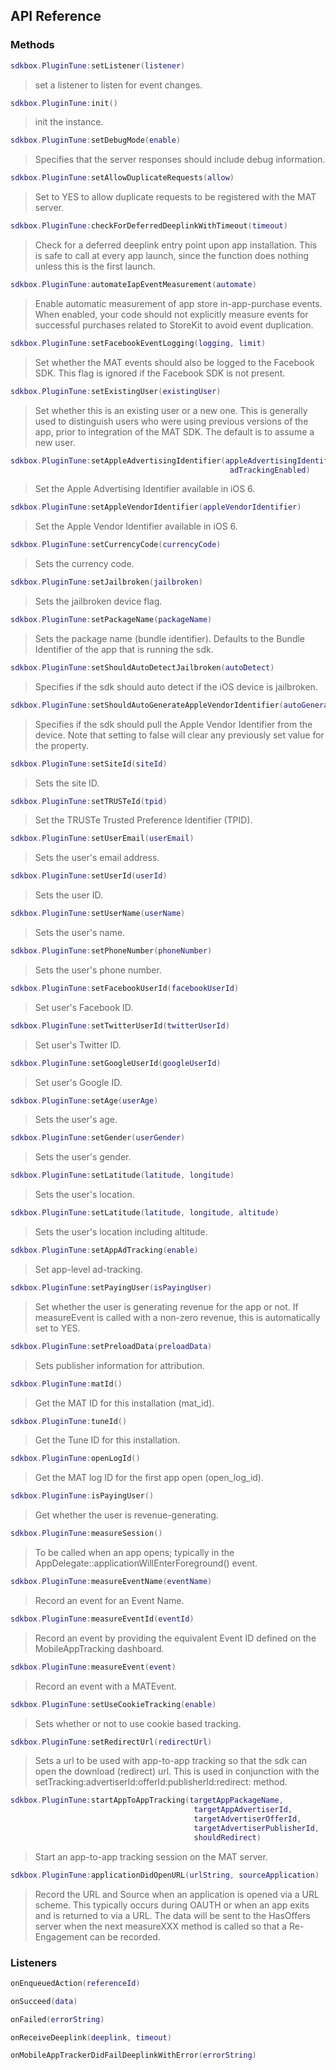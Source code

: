 ## API Reference

### Methods
```lua
sdkbox.PluginTune:setListener(listener)
```
> set a listener to listen for event changes.

```lua
sdkbox.PluginTune:init()
```
> init the instance.

```lua
sdkbox.PluginTune:setDebugMode(enable)
```
> Specifies that the server responses should include debug information.

```lua
sdkbox.PluginTune:setAllowDuplicateRequests(allow)
```
> Set to YES to allow duplicate requests to be registered with the MAT server.

```lua
sdkbox.PluginTune:checkForDeferredDeeplinkWithTimeout(timeout)
```
> Check for a deferred deeplink entry point upon app installation.
This is safe to call at every app launch, since the function does nothing
unless this is the first launch.

```lua
sdkbox.PluginTune:automateIapEventMeasurement(automate)
```
> Enable automatic measurement of app store in-app-purchase events. When enabled, your code
should not explicitly measure events for successful purchases related to StoreKit to avoid event duplication.

```lua
sdkbox.PluginTune:setFacebookEventLogging(logging, limit)
```
> Set whether the MAT events should also be logged to the Facebook SDK. This flag is ignored
if the Facebook SDK is not present.

```lua
sdkbox.PluginTune:setExistingUser(existingUser)
```
> Set whether this is an existing user or a new one. This is generally used to
distinguish users who were using previous versions of the app, prior to
integration of the MAT SDK. The default is to assume a new user.

```lua
sdkbox.PluginTune:setAppleAdvertisingIdentifier(appleAdvertisingIdentifier,
                                                 adTrackingEnabled)
```
> Set the Apple Advertising Identifier available in iOS 6.

```lua
sdkbox.PluginTune:setAppleVendorIdentifier(appleVendorIdentifier)
```
> Set the Apple Vendor Identifier available in iOS 6.

```lua
sdkbox.PluginTune:setCurrencyCode(currencyCode)
```
> Sets the currency code.

```lua
sdkbox.PluginTune:setJailbroken(jailbroken)
```
> Sets the jailbroken device flag.

```lua
sdkbox.PluginTune:setPackageName(packageName)
```
> Sets the package name (bundle identifier).
Defaults to the Bundle Identifier of the app that is running the sdk.

```lua
sdkbox.PluginTune:setShouldAutoDetectJailbroken(autoDetect)
```
> Specifies if the sdk should auto detect if the iOS device is jailbroken.

```lua
sdkbox.PluginTune:setShouldAutoGenerateAppleVendorIdentifier(autoGenerate)
```
> Specifies if the sdk should pull the Apple Vendor Identifier from the device.
Note that setting to false will clear any previously set value for the property.

```lua
sdkbox.PluginTune:setSiteId(siteId)
```
> Sets the site ID.

```lua
sdkbox.PluginTune:setTRUSTeId(tpid)
```
> Set the TRUSTe Trusted Preference Identifier (TPID).

```lua
sdkbox.PluginTune:setUserEmail(userEmail)
```
> Sets the user's email address.

```lua
sdkbox.PluginTune:setUserId(userId)
```
> Sets the user ID.

```lua
sdkbox.PluginTune:setUserName(userName)
```
> Sets the user's name.

```lua
sdkbox.PluginTune:setPhoneNumber(phoneNumber)
```
> Sets the user's phone number.

```lua
sdkbox.PluginTune:setFacebookUserId(facebookUserId)
```
> Set user's Facebook ID.

```lua
sdkbox.PluginTune:setTwitterUserId(twitterUserId)
```
> Set user's Twitter ID.

```lua
sdkbox.PluginTune:setGoogleUserId(googleUserId)
```
> Set user's Google ID.

```lua
sdkbox.PluginTune:setAge(userAge)
```
> Sets the user's age.

```lua
sdkbox.PluginTune:setGender(userGender)
```
> Sets the user's gender.

```lua
sdkbox.PluginTune:setLatitude(latitude, longitude)
```
> Sets the user's location.

```lua
sdkbox.PluginTune:setLatitude(latitude, longitude, altitude)
```
> Sets the user's location including altitude.

```lua
sdkbox.PluginTune:setAppAdTracking(enable)
```
> Set app-level ad-tracking.

```lua
sdkbox.PluginTune:setPayingUser(isPayingUser)
```
> Set whether the user is generating revenue for the app or not.
If measureEvent is called with a non-zero revenue, this is automatically set to YES.

```lua
sdkbox.PluginTune:setPreloadData(preloadData)
```
> Sets publisher information for attribution.

```lua
sdkbox.PluginTune:matId()
```
> Get the MAT ID for this installation (mat_id).

```lua
sdkbox.PluginTune:tuneId()
```
> Get the Tune ID for this installation.

```lua
sdkbox.PluginTune:openLogId()
```
> Get the MAT log ID for the first app open (open_log_id).

```lua
sdkbox.PluginTune:isPayingUser()
```
> Get whether the user is revenue-generating.

```lua
sdkbox.PluginTune:measureSession()
```
> To be called when an app opens; typically in the AppDelegate::applicationWillEnterForeground() event.

```lua
sdkbox.PluginTune:measureEventName(eventName)
```
> Record an event for an Event Name.

```lua
sdkbox.PluginTune:measureEventId(eventId)
```
> Record an event by providing the equivalent Event ID defined on the MobileAppTracking dashboard.

```lua
sdkbox.PluginTune:measureEvent(event)
```
> Record an event with a MATEvent.

```lua
sdkbox.PluginTune:setUseCookieTracking(enable)
```
> Sets whether or not to use cookie based tracking.

```lua
sdkbox.PluginTune:setRedirectUrl(redirectUrl)
```
> Sets a url to be used with app-to-app tracking so that
the sdk can open the download (redirect) url. This is
used in conjunction with the setTracking:advertiserId:offerId:publisherId:redirect: method.

```lua
sdkbox.PluginTune:startAppToAppTracking(targetAppPackageName,
                                         targetAppAdvertiserId,
                                         targetAdvertiserOfferId,
                                         targetAdvertiserPublisherId,
                                         shouldRedirect)
```
> Start an app-to-app tracking session on the MAT server.

```lua
sdkbox.PluginTune:applicationDidOpenURL(urlString, sourceApplication)
```
> Record the URL and Source when an application is opened via a URL scheme.
This typically occurs during OAUTH or when an app exits and is returned
to via a URL. The data will be sent to the HasOffers server when the next
measureXXX method is called so that a Re-Engagement can be recorded.


### Listeners
```lua
onEnqueuedAction(referenceId)
```

```lua
onSucceed(data)
```

```lua
onFailed(errorString)
```

```lua
onReceiveDeeplink(deeplink, timeout)
```

```lua
onMobileAppTrackerDidFailDeeplinkWithError(errorString)
```


